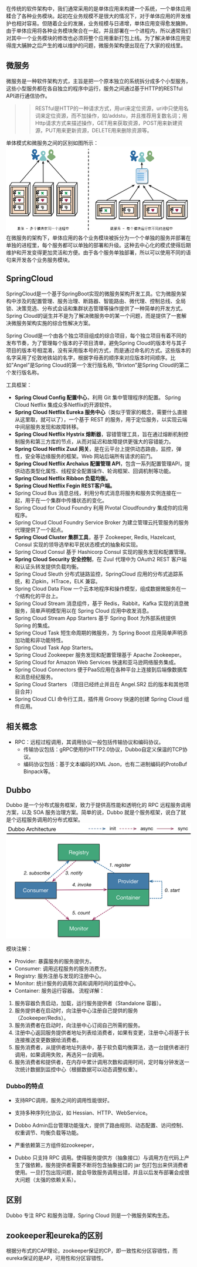 在传统的软件架构中，我们通常采用的是单体应用来构建一个系统，一个单体应用糅合了各种业务模块。起初在业务规模不是很大的情况下，对于单体应用的开发维护也相对容易。但随着企业的发展，业务规模与日递增，单体应用变得愈发臃肿。由于单体应用将各种业务模块聚合在一起，并且部署在一个进程内，所以通常我们对其中一个业务模块的修改也必须将整个应用重新打包上线。为了解决单体应用变得庞大脯肿之后产生的难以维护的问题，微服务架构便出现在了大家的视线里。


## 微服务
微服务是一种软件架构方式，主旨是把一个原本独立的系统拆分成多个小型服务，这些小型服务都在各自独立的程序中运行，服务之间通过基于HTTP的RESTful API进行通信协作。
>> RESTful是HTTP的一种请求方式，用uri来定位资源，uri中只使用名词来定位资源，而不加操作，如/addstu，并且推荐用复数名词；用Http请求方式来描述操作，GET用来获取资源，POST用来新建资源，PUT用来更新资源，DELETE用来删除资源等。

单体模式和微服务之间的区别如图所示：<br><img src=img/单体和微服务之间的区别.png><br>
在微服务的架构下，单体应用的各个业务模块被拆分为一个个单独的服务并部署在单独的进程里，每个服务都可以单独的部署和升级。这种去中心化的模式使得后期维护和开发变得更加灵活和方便。由于各个服务单独部署，所以可以使用不同的语句来开发各个业务服务模块。


## SpringCloud
SpringCloud是一个基于SpringBoot实现的微服务架构开发工具。它为微服务架构中涉及的配置管理、服务治理、断路器、智能路由、微代理、控制总线、全局锁、决策竞选、分布式会话和集群状态管理等操作提供了一种简单的开发方式。Spring Cloud的诞生并不是为了解决微服务中的某一个问题，而是提供了一套解决微服务架构实施的综合性解决方案。

Spring Cloud是一个由各个独立项目组成的综合项目，每个独立项目有着不同的发布节奏，为了管理每个版本的子项目清单，避免Spring Cloud的版本号与其子项目的版本号相混淆，没有采用版本号的方式，而是通过命名的方式。这些版本的名字采用了伦敦地铁站的名字，根据字母表的顺序来对应版本时间顺序。比如”Angel”是Spring Cloud的第一个发行版名称, “Brixton”是Spring Cloud的第二个发行版名称。


工具框架：
* **Spring Cloud Config 配置中心**，利用 Git 集中管理程序的配置。
Spring Cloud Netflix 集成众多Netflix的开源软件。
* **Spring Cloud Netflix Eureka 服务中心**（类似于管家的概念，需要什么直接从这里取，就可以了），一个基于 REST 的服务，用于定位服务，以实现云端中间层服务发现和故障转移。
* **Spring Cloud Netflix Hystrix 熔断器**，容错管理工具，旨在通过熔断机制控制服务和第三方库的节点，从而对延迟和故障提供更强大的容错能力。
* **Spring Cloud Netflix Zuul 网关**，是在云平台上提供动态路由，监控，弹性，安全等边缘服务的框架。Web 网站后端所有请求的前门。
* **Spring Cloud Netflix Archaius 配置管理 API**，包含一系列配置管理API，提供动态类型化属性、线程安全配置操作、轮询框架、回调机制等功能。
* **Spring Cloud Netflix Ribbon 负载均衡。**
* **Spring Cloud Netflix Fegin REST客户端。**
* Spring Cloud Bus 消息总线，利用分布式消息将服务和服务实例连接在一起，用于在一个集群中传播状态的变化。
* Spring Cloud for Cloud Foundry 利用 Pivotal Cloudfoundry 集成你的应用程序。
* Spring Cloud Cloud Foundry Service Broker 为建立管理云托管服务的服务代理提供了一个起点。
* **Spring Cloud Cluster 集群工具**，基于 Zookeeper, Redis, Hazelcast, Consul 实现的领导选举和平民状态模式的抽象和实现。
* Spring Cloud Consul 基于 Hashicorp Consul 实现的服务发现和配置管理。
* **Spring Cloud Security 安全控制**，在 Zuul 代理中为 OAuth2 REST 客户端和认证头转发提供负载均衡。
* Spring Cloud Sleuth 分布式链路监控，SpringCloud 应用的分布式追踪系统，和 Zipkin，HTrace，ELK 兼容。
* Spring Cloud Data Flow 一个云本地程序和操作模型，组成数据微服务在一个结构化的平台上。
* Spring Cloud Stream 消息组件，基于 Redis，Rabbit，Kafka 实现的消息微服务，简单声明模型用以在 Spring Cloud 应用中收发消息。
* Spring Cloud Stream App Starters 基于 Spring Boot 为外部系统提供 Spring 的集成。
* Spring Cloud Task 短生命周期的微服务，为 Spring Booot 应用简单声明添加功能和非功能特性。
* Spring Cloud Task App Starters。
* Spring Cloud Zookeeper 服务发现和配置管理基于 Apache Zookeeper。
* Spring Cloud for Amazon Web Services 快速和亚马逊网络服务集成。
* Spring Cloud Connectors 便于PaaS应用在各种平台上连接到后端像数据库和消息经纪服务。
* Spring Cloud Starters （项目已经终止并且在 Angel.SR2 后的版本和其他项目合并）
* Spring Cloud CLI 命令行工具，插件用 Groovy 快速的创建 Spring Cloud 组件应用。

## 相关概念
* RPC：远程过程调用，其调用协议一般包括传输协议和编码协议。
    * 传输协议包括：gRPC使用的HTTP2.0协议，Dubbo自定义保温的TCP协议。
    * 编码协议包括：基于文本编码的XML Json，也有二进制编码的ProtoBuf Binpack等。

## Dubbo
Dubbo 是一个分布式服务框架，致力于提供高性能和透明化的 RPC 远程服务调用方案，以及 SOA 服务治理方案。简单的说，Dubbo 就是个服务框架，说白了就是个远程服务调用的分布式框架。
<br><img src=img/Dubbo架构.png><br>

模块注解：
* Provider: 暴露服务的服务提供方。
* Consumer: 调用远程服务的服务消费方。
* Registry: 服务注册与发现的注册中心。
* Monitor: 统计服务的调用次调和调用时间的监控中心。
* Container: 服务运行容器。
流程详解：

1. 服务容器负责启动，加载，运行服务提供者（Standalone 容器）。
2. 服务提供者在启动时，向注册中心注册自己提供的服务（Zookeeper/Redis）。
3. 服务消费者在启动时，向注册中心订阅自己所需的服务。
4. 注册中心返回服务提供者地址列表给消费者，如果有变更，注册中心将基于长连接推送变更数据给消费者。
5. 服务消费者，从提供者地址列表中，基于软负载均衡算法，选一台提供者进行调用，如果调用失败，再选另一台调用。
6. 服务消费者和提供者，在内存中累计调用次数和调用时间，定时每分钟发送一次统计数据到监控中心（根据数据可以动态调整权重）。

### Dubbo的特点
* 支持RPC调用，服务之间的调用性能很好。
* 支持多种序列化协议，如 Hessian、HTTP、WebService。
* Dobbo Admin后台管理功能强大，提供了路由规则、动态配置、访问控制、权重调节、均衡负载等功能。

* 严重依赖第三方组件如zookeeper，
* Dubbo 只支持 RPC 调用。使得服务提供方（抽象接口）与调用方在代码上产生了强依赖，服务提供者需要不断将包含抽象接口的 jar 包打包出来供消费者使用。一旦打包出现问题，就会导致服务调用出错，并且以后发布部署会成很大问题（太强的依赖关系）。

## 区别
Dubbo 专注 RPC 和服务治理，Spring Cloud 则是一个微服务架构生态。

## zookeeper和eureka的区别
根据分布式的CAP理论，zookeeper保证的CP，即一致性和分区容错性，而eureka保证的是AP，可用性和分区容错性。


